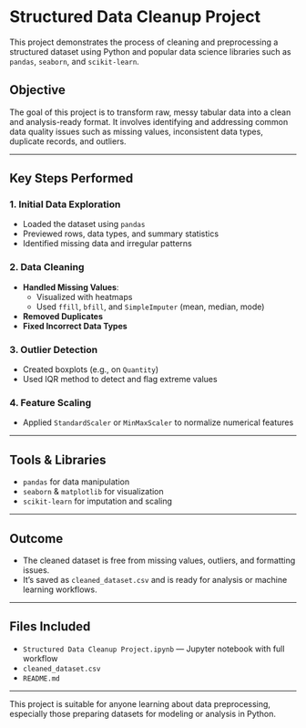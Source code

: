 
#  Structured Data Cleanup Project

This project demonstrates the process of cleaning and preprocessing a structured dataset using Python and popular data science libraries such as `pandas`, `seaborn`, and `scikit-learn`.

##  Objective

The goal of this project is to transform raw, messy tabular data into a clean and analysis-ready format. It involves identifying and addressing common data quality issues such as missing values, inconsistent data types, duplicate records, and outliers.

---

##  Key Steps Performed

###  1. Initial Data Exploration
- Loaded the dataset using `pandas`
- Previewed rows, data types, and summary statistics
- Identified missing data and irregular patterns

###  2. Data Cleaning
- **Handled Missing Values**:
  - Visualized with heatmaps
  - Used `ffill`, `bfill`, and `SimpleImputer` (mean, median, mode)
- **Removed Duplicates**
- **Fixed Incorrect Data Types**

###  3. Outlier Detection
- Created boxplots (e.g., on `Quantity`)
- Used IQR method to detect and flag extreme values

###  4. Feature Scaling
- Applied `StandardScaler` or `MinMaxScaler` to normalize numerical features

---

##  Tools & Libraries

- `pandas` for data manipulation
- `seaborn` & `matplotlib` for visualization
- `scikit-learn` for imputation and scaling

---

## Outcome

- The cleaned dataset is free from missing values, outliers, and formatting issues.
- It’s saved as `cleaned_dataset.csv` and is ready for analysis or machine learning workflows.

---

##  Files Included

- `Structured Data Cleanup Project.ipynb` — Jupyter notebook with full workflow
- `cleaned_dataset.csv` 
- `README.md` 

---



This project is suitable for anyone learning about data preprocessing, especially those preparing datasets for modeling or analysis in Python.

